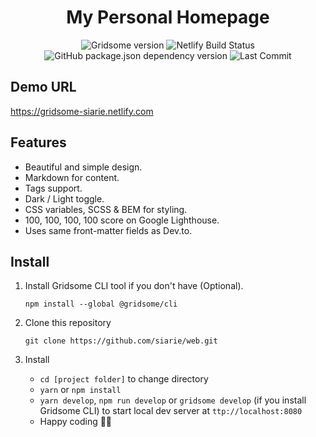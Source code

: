 <h1 align="center">My Personal Homepage</h1>
<p align="center">
  <img src="https://img.shields.io/github/package-json/dependency-version/siarie/web/gridsome?style=for-the-badge" alt="Gridsome version" />
  <img src="https://img.shields.io/netlify/5a974eff-5734-48a8-ba7b-23f64b250e31?style=for-the-badge" alt="Netlify Build Status" />
  <img src="https://img.shields.io/david/dev/siarie/web?label=dependencies&style=for-the-badge" alt="GitHub package.json dependency version" />
  <img src="https://img.shields.io/github/last-commit/siarie/web?style=for-the-badge" alt="Last Commit" />
</p>



## Demo URL
https://gridsome-siarie.netlify.com


## Features
- Beautiful and simple design.
- Markdown for content.
- Tags support.
- Dark / Light toggle.
- CSS variables, SCSS & BEM for styling.
- 100, 100, 100, 100 score on Google Lighthouse.
- Uses same front-matter fields as Dev.to.

## Install

1. Install Gridsome CLI tool if you don't have (Optional).

    `npm install --global @gridsome/cli`

2. Clone this repository

    `git clone https://github.com/siarie/web.git`

3. Install
    - `cd [project folder]` to change directory
    - `yarn` or `npm install`
    - `yarn develop`, `npm run develop` or `gridsome develop` (if you install Gridsome CLI) to start local dev server at `ttp://localhost:8080`
    - Happy coding 🎉🙌
